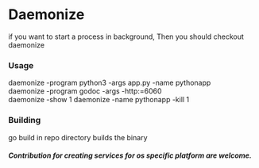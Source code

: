 #  Daemonize
if you want to start a process in  background, Then you should checkout daemonize  

###  Usage  
daemonize -program python3 -args app.py -name pythonapp  
daemonize -program godoc -args -http:=6060  
daemonize -show 1 
daemonize -name pythonapp  -kill 1 


###  Building  
go build in repo directory builds the binary

#####  Contribution for creating services for os specific platform are welcome.
